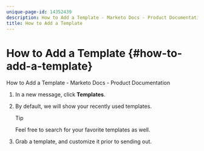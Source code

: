 ```yaml
---
unique-page-id: 14352439
description: How to Add a Template - Marketo Docs - Product Documentation
title: How to Add a Template
---
```


# How to Add a Template {#how-to-add-a-template}

How to Add a Template - Marketo Docs - Product Documentation

1. In a new message, click **Templates**.
1. By default, we will show your recently used templates.

   >[!TIP]
   >
   >Feel free to search for your favorite templates as well.

1. Grab a template, and customize it prior to sending out.

